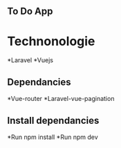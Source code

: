 ## To Do App

# Technonologie
*Laravel
*Vuejs

## Dependancies

*Vue-router
*Laravel-vue-pagination

## Install dependancies

*Run npm install
*Run npm dev

